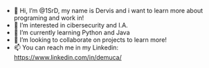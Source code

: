 - 👋 Hi, I’m @1SrD, my name is Dervis and i want to learn more about programing and work in!
- 👀 I’m interested in cibersecurity and I.A.
- 🌱 I’m currently learning Python and Java
- 💞️ I’m looking to collaborate on projects to learn more!
- 📫 You can reach me in my Linkedin: https://www.linkedin.com/in/demuca/

<!---
1SrD/1SrD is a ✨ special ✨ repository because its `README.md` (this file) appears on your GitHub profile.
You can click the Preview link to take a look at your changes.
--->
